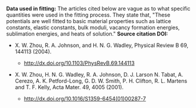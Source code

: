 **Data used in fitting:**
The articles cited below are vague as to what specific quantities were used in the fitting process.  They state that, "These potentials are well fitted to basic material properties such as lattice constants, elastic constants, bulk moduli, vacancy formation energies, sublimation energies, and heats of solution."
**Source citation DOI:**

* X. W. Zhou, R. A. Johnson, and H. N. G. Wadley, Physical Review B 69, 144113 (2004).
    - http://dx.doi.org/10.1103/PhysRevB.69.144113

* X. W. Zhou, H. N. G. Wadley, R. A. Johnson, D. J. Larson N. Tabat, A. Cerezo, A. K. Petford-Long, G. D. W. Smith, P. H. Clifton, R. L. Martens and T. F. Kelly, Acta Mater. 49, 4005 (2001).
    - http://dx.doi.org/10.1016/S1359-6454(01)00287-7
